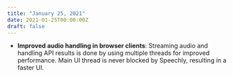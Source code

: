 ```yaml
---
title: "January 25, 2021"
date: 2021-01-25T00:00:00Z
draft: false
---
```


- **Improved audio handling in browser clients**: Streaming audio and handling API results is done by using multiple threads for improved performance. Main UI thread is never blocked by Speechly, resulting in a faster UI.
